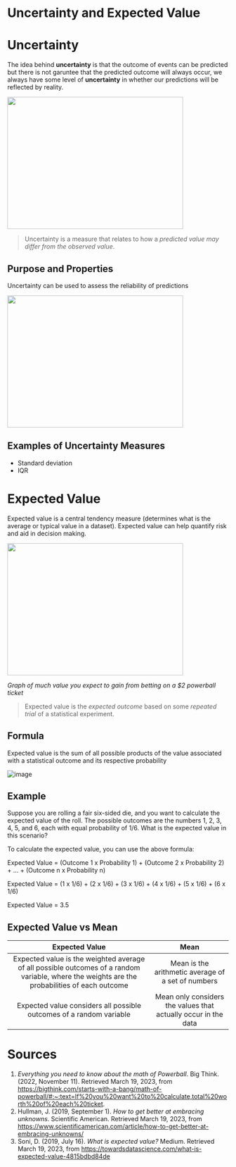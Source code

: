 # Uncertainty and Expected Value
# Uncertainty
The idea behind **uncertainty** is that the outcome of events can be predicted but there is not garuntee that the predicted outcome will always occur, we always have some level of **uncertainty** in whether our predictions will be reflected by reality. 

<img src="https://user-images.githubusercontent.com/53871641/226346250-321985ce-2ba8-4c71-bc8b-01d08655d365.png" width ="400" height = "300">

> Uncertainty is a measure that relates to how a *predicted value may differ from the observed value*.

## Purpose and Properties
Uncertainty can be used to assess the reliability of predictions

<img src="https://user-images.githubusercontent.com/53871641/226337532-c9ea556c-88a6-47b5-87a4-f1682fa7cab8.png" width ="400" height = "300">

## Examples of Uncertainty Measures
- Standard deviation
- IQR

# Expected Value
Expected value is a central tendency measure (determines what is the average or typical value in a dataset). Expected value can help quantify risk and aid in decision making. 

<img src="https://user-images.githubusercontent.com/53871641/226346488-f4b99a0e-7ecb-4887-91b0-e2d4a48dd041.png" width ="400" height = "300">

*Graph of much value you expect to gain from betting on a $2 powerball ticket*

> Expected value is the *expected outcome* based on some *repeated trial* of a statistical experiment. 

## Formula
Expected value is the sum of all possible products of the value associated with a statistical outcome and its respective probability

![image](https://user-images.githubusercontent.com/53871641/226344389-56cd32fe-4a60-4461-8a13-e53a30705a9a.png)

## Example
Suppose you are rolling a fair six-sided die, and you want to calculate the expected value of the roll. The possible outcomes are the numbers 1, 2, 3, 4, 5, and 6, each with equal probability of 1/6. What is the expected value in this scenario?

To calculate the expected value, you can use the above formula:

Expected Value = (Outcome 1 x Probability 1) + (Outcome 2 x Probability 2) + ... + (Outcome n x Probability n)

Expected Value = (1 x 1/6) + (2 x 1/6) + (3 x 1/6) + (4 x 1/6) + (5 x 1/6) + (6 x 1/6)

Expected Value = 3.5

## Expected Value vs Mean
| Expected Value  | Mean |
| :---: | :---: |
| Expected value is the weighted average of all possible outcomes of a random variable, where the weights are the probabilities of each outcome | Mean is the arithmetic average of a set of numbers |
|Expected value considers all possible outcomes of a random variable | Mean only considers the values that actually occur in the data |

# Sources
1. _Everything you need to know about the math of Powerball_. Big Think. (2022, November 11). Retrieved March 19, 2023, from https://bigthink.com/starts-with-a-bang/math-of-powerball/#:~:text=If%20you%20want%20to%20calculate,total%20worth%20of%20each%20ticket.
2. Hullman, J. (2019, September 1). _How to get better at embracing unknowns_. Scientific American. Retrieved March 19, 2023, from https://www.scientificamerican.com/article/how-to-get-better-at-embracing-unknowns/
3. Soni, D. (2019, July 16). _What is expected value?_ Medium. Retrieved March 19, 2023, from https://towardsdatascience.com/what-is-expected-value-4815bdbd84de


